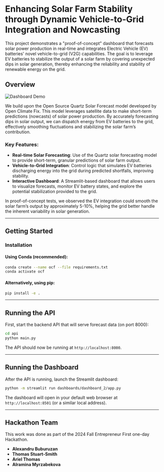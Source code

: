 # Enhancing Solar Farm Stability through Dynamic Vehicle-to-Grid Integration and Nowcasting

This project demonstrates a "proof-of-concept" dashboard that forecasts solar power production in real-time and integrates Electric Vehicle (EV) batteries' novel vehicle-to-grid (V2G) capabilities. The goal is to leverage EV batteries to stabilize the output of a solar farm by covering unexpected dips in solar generation, thereby enhancing the reliability and stability of renewable energy on the grid.

## Overview

![Dashboard Demo](images/demo.gif)

We build upon the Open Source Quartz Solar Forecast model developed by Open Climate Fix. This model leverages satellite data to make short-term predictions (nowcasts) of solar power production. By accurately forecasting dips in solar output, we can dispatch energy from EV batteries to the grid, effectively smoothing fluctuations and stabilizing the solar farm’s contribution.

### Key Features:

- **Real-time Solar Forecasting**: Use of the Quartz solar forecasting model to provide short-term, granular predictions of solar farm output.
- **Vehicle-to-Grid Integration**: Control logic that simulates EV batteries discharging energy into the grid during predicted shortfalls, improving stability.
- **Interactive Dashboard**: A Streamlit-based dashboard that allows users to visualize forecasts, monitor EV battery states, and explore the potential stabilization provided to the grid.

In proof-of-concept tests, we observed the EV integration could smooth the solar farm’s output by approximately 5-10%, helping the grid better handle the inherent variability in solar generation.

---

## Getting Started

### Installation

#### Using Conda (recommended):
```bash
conda create --name ocf --file requirements.txt
conda activate ocf
```

#### Alternatively, using pip:
```bash
pip install -e .
```
---

## Running the API

First, start the backend API that will serve forecast data (on port 8000):

```bash
cd api
python main.py
```

The API should now be running at `http://localhost:8000`.

---

## Running the Dashboard

After the API is running, launch the Streamlit dashboard:

```bash
python -m streamlit run dashboards/dashboard_2/app.py
```

The dashboard will open in your default web browser at `http://localhost:8501` (or a similar local address).

---

## Hackathon Team
This work was done as part of the 2024 Fall Entrepreneur First one-day Hackathon. 

- **Alexandru Buburuzan**
- **Thomas Stuart-Smith**
- **Ariel Thomas**
- **Alramina Myrzabekova**

